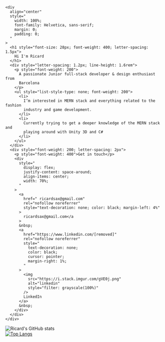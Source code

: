     <div
      align="center"
      style="
        width: 100%;
        font-family: Helvetica, sans-serif;
        margin: 0;
        padding: 0;
      "
    >
      <h1 style="font-size: 28px; font-weight: 400; letter-spacing: 1.5px">
        Hi I'm Ricard
      </h1>
      <div style="letter-spacing: 1.2px; line-height: 1.6rem">
        <p style="font-weight: 200">
          A passionate Junior full-stack developer & design enthusiast from
          Barcelona
        </p>
        <ul style="list-style-type: none; font-weight: 200">
          <li>
            I’m interested in MERN stack and everything related to the fashion
            industry and game development.
          </li>
          <li>
            Currently trying to get a deeper knowledge of the MERN stack and
            playing around with Unity 3D and C#
          </li>
        </ul>
      </div>
      <div style="font-weight: 200; letter-spacing: 2px">
        <p style="font-weight: 400">Get in touch</p>
        <div
          style="
            display: flex;
            justify-content: space-around;
            align-items: center;
            width: 70%;
          "
        >
          <a
            href=" ricardsax@gmail.com"
            rel="nofollow noreferrer"
            style="text-decoration: none; color: black; margin-left: 4%"
          >
            ricardsax@gmail.com</a
          >
          &nbsp;
          <a
            href="https://www.linkedin.com/[removed]"
            rel="nofollow noreferrer"
            style="
              text-decoration: none;
              color: black;
              cursor: pointer;
              margin-right: 1%;
            "
          >
            <img
              src="https://i.stack.imgur.com/gVE0j.png"
              alt="linkedin"
              style="filter: grayscale(100%)"
            />
            LinkedIn
          </a>
          &nbsp;
        </div>
      </div>
    </div>
 ![Ricard's GitHub stats](https://github-readme-stats.vercel.app/api?username=RicardVillalba&count_private=true&hide=contribs,prs&show_icons=true&theme=dark)<br />
[![Top Langs](https://github-readme-stats.vercel.app/api/top-langs/?username=anuraghazra&langs_count=6&layout=compact&hide=rust,shell,GLSL,assembly,objective-c)](https://github.com/anuraghazra/github-readme-stats)



